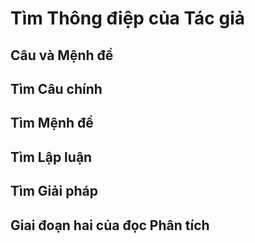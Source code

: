 
# Tìm Thông điệp của Tác giả

## Câu và Mệnh đề

## Tìm Câu chính

## Tìm Mệnh đề

## Tìm Lập luận

## Tìm Giải pháp

## Giai đoạn hai của đọc Phân tích
